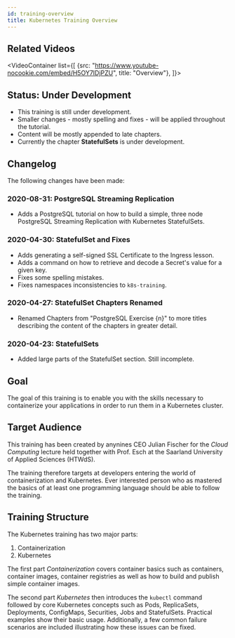```yaml
---
id: training-overview
title: Kubernetes Training Overview
---
```


## Related Videos
<VideoContainer
list={[
{src: "https://www.youtube-nocookie.com/embed/H5OY7IDjPZU", title: "Overview"},
]}></VideoContainer>

## Status: Under Development

* This training is still under development.
* Smaller changes - mostly spelling and fixes - will be applied throughout the tutorial.
* Content will be mostly appended to late chapters.
* Currently the chapter **StatefulSets** is under development.

## Changelog

The following changes have been made:

### 2020-08-31: PostgreSQL Streaming Replication

* Adds a PostgreSQL tutorial on how to build a simple, three node PostgreSQL Streaming Replication with Kubernetes StatefulSets.

### 2020-04-30: StatefulSet and Fixes

* Adds generating a self-signed SSL Certificate to the Ingress lesson.
* Adds a command on how to retrieve and decode a Secret's value for a given key.
* Fixes some spelling mistakes.
* Fixes namespaces inconsistencies to `k8s-training`.

### 2020-04-27: StatefulSet Chapters Renamed

* Renamed Chapters from "PostgreSQL Exercise {n}" to more titles describing the content of the chapters in greater detail.

### 2020-04-23: StatefulSets

* Added large parts of the StatefulSet section. Still incomplete.


## Goal

The goal of this training is to enable you with the skills necessary to containerize your applications in order to run them in a Kubernetes cluster.

## Target Audience

This training has been created by anynines CEO Julian Fischer for the *Cloud Computing* lecture held together with Prof. Esch at the Saarland University of Applied Sciences (HTWdS).

The training therefore targets at developers entering the world of containerization and Kubernetes. Ever interested person who as mastered the basics of at least one programming language should be able to follow the training.

## Training Structure

The Kubernetes training has two major parts:

1. Containerization
2. Kubernetes

The first part *Containerization* covers container basics such as containers, container images, container registries as well as how to build and publish simple container images.

The second part *Kubernetes* then introduces the `kubectl` command followed by core Kubernetes concepts such as Pods, ReplicaSets, Deployments, ConfigMaps, Securities, Jobs and StatefulSets. Practical examples show their basic usage. Additionally, a few common failure scenarios are included illustrating how these issues can be fixed.
